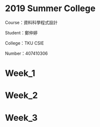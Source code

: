 # 2019 Summer College

Course：資料科學程式設計

Student：鄭仲婷

College：TKU CSIE

Number：407410306

# Week_1

# Week_2

# Week_3
